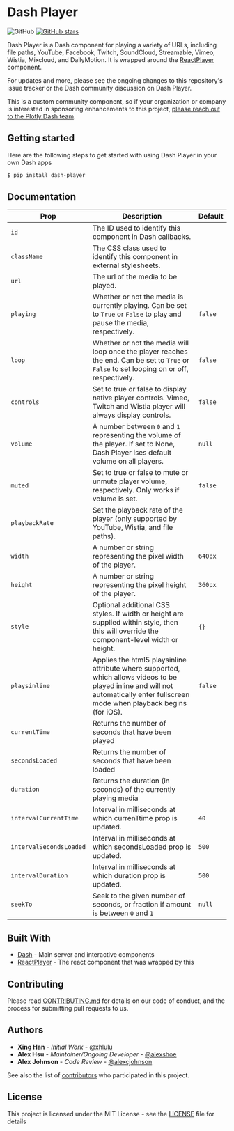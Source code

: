 # Dash Player

![GitHub](https://img.shields.io/github/license/mashape/apistatus.svg)
[![GitHub stars](https://img.shields.io/github/stars/xhlulu/dash-player.svg)](https://github.com/xhlulu/dash-player/stargazers)

Dash Player is a Dash component for playing a variety of URLs, including file paths, YouTube, Facebook, Twitch, SoundCloud, Streamable, Vimeo, Wistia, Mixcloud, and DailyMotion. It is wrapped around the [ReactPlayer](https://github.com/cookpete/react-player) component.

For updates and more, please see the ongoing changes to this repository's issue tracker or the Dash community discussion on Dash Player.

This is a custom community component, so if your organization or company is interested in sponsoring enhancements to this project, [please reach out to the Plotly Dash team](https://plot.ly/dash/pricing).

## Getting started

Here are the following steps to get started with using Dash Player in your own Dash apps

```sh
$ pip install dash-player
```

## Documentation

| Prop                    | Description                                                                                                                                                                       | Default |
| ----------------------- | --------------------------------------------------------------------------------------------------------------------------------------------------------------------------------- | ------- |
| `id`                    | The ID used to identify this component in Dash callbacks.                                                                                                                         |
| `className`             | The CSS class used to identify this component in external stylesheets.                                                                                                            |
| `url`                   | The url of the media to be played.                                                                                                                                                |
| `playing`               | Whether or not the media is currently playing. Can be set to `True` or `False` to play and pause the media, respectively.                                                         | `false` |
| `loop`                  | Whether or not the media will loop once the player reaches the end. Can be set to `True` or `False` to set looping on or off, respectively.                                       | `false` |
| `controls`              | Set to true or false to display native player controls. Vimeo, Twitch and Wistia player will always display controls.                                                             | `false` |
| `volume`                | A number between `0` and `1` representing the volume of the player. If set to None, Dash Player ises default volume on all players.                                               | `null`  |
| `muted`                 | Set to true or false to mute or unmute player volume, respectively. Only works if volume is set.                                                                                  | `false` |
| `playbackRate`          | Set the playback rate of the player (only supported by YouTube, Wistia, and file paths).                                                                                          |
| `width`                 | A number or string representing the pixel width of the player.                                                                                                                    | `640px` |
| `height`                | A number or string representing the pixel height of the player.                                                                                                                   | `360px` |
| `style`                 | Optional additional CSS styles. If width or height are supplied within style, then this will override the component-level width or height.                                        | `{}`    |
| `playsinline`           | Applies the html5 playsinline attribute where supported, which allows videos to be played inline and will not automatically enter fullscreen mode when playback begins (for iOS). | `false` |
| `currentTime`           | Returns the number of seconds that have been played                                                                                                                               |
| `secondsLoaded`         | Returns the number of seconds that have been loaded                                                                                                                               |
| `duration`              | Returns the duration (in seconds) of the currently playing media                                                                                                                  |
| `intervalCurrentTime`   | Interval in milliseconds at which currenTtime prop is updated.                                                                                                                    | `40`    |
| `intervalSecondsLoaded` | Interval in milliseconds at which secondsLoaded prop is updated.                                                                                                                  | `500`   |
| `intervalDuration`      | Interval in milliseconds at which duration prop is updated.                                                                                                                       | `500`   |
| `seekTo`                | Seek to the given number of seconds, or fraction if amount is between `0` and `1`                                                                                                 | `null`  |

## Built With

- [Dash](https://dash.plot.ly/) - Main server and interactive components
- [ReactPlayer](https://www.npmjs.com/package/react-player) - The react component that was wrapped by this

## Contributing

Please read [CONTRIBUTING.md](CONTRIBUTING.md) for details on our code of conduct, and the process for submitting pull requests to us.

## Authors

- **Xing Han** - _Initial Work_ - [@xhlulu](https://github.com/xhlulu)
- **Alex Hsu** - _Maintainer/Ongoing Developer_ - [@alexshoe](https://github.com/alexshoe)
- **Alex Johnson** - _Code Review_ - [@alexcjohnson](https://github.com/alexcjohnson)

See also the list of [contributors](https://github.com/xhlulu/dash-player/contributors) who participated in this project.

## License

This project is licensed under the MIT License - see the [LICENSE](LICENSE) file for details
